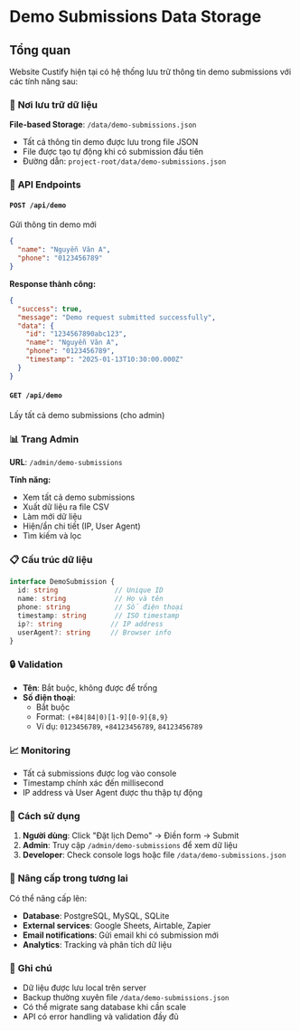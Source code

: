 # Demo Submissions Data Storage

## Tổng quan

Website Custify hiện tại có hệ thống lưu trữ thông tin demo submissions với các tính năng sau:

### 📁 **Nơi lưu trữ dữ liệu**

**File-based Storage**: `/data/demo-submissions.json`
- Tất cả thông tin demo được lưu trong file JSON
- File được tạo tự động khi có submission đầu tiên
- Đường dẫn: `project-root/data/demo-submissions.json`

### 🔧 **API Endpoints**

#### `POST /api/demo`
Gửi thông tin demo mới
```json
{
  "name": "Nguyễn Văn A",
  "phone": "0123456789"
}
```

**Response thành công:**
```json
{
  "success": true,
  "message": "Demo request submitted successfully",
  "data": {
    "id": "1234567890abc123",
    "name": "Nguyễn Văn A",
    "phone": "0123456789",
    "timestamp": "2025-01-13T10:30:00.000Z"
  }
}
```

#### `GET /api/demo`
Lấy tất cả demo submissions (cho admin)

### 📊 **Trang Admin**

**URL**: `/admin/demo-submissions`

**Tính năng:**
- Xem tất cả demo submissions
- Xuất dữ liệu ra file CSV
- Làm mới dữ liệu
- Hiện/ẩn chi tiết (IP, User Agent)
- Tìm kiếm và lọc

### 📋 **Cấu trúc dữ liệu**

```typescript
interface DemoSubmission {
  id: string              // Unique ID
  name: string            // Họ và tên
  phone: string           // Số điện thoại
  timestamp: string       // ISO timestamp
  ip?: string            // IP address
  userAgent?: string     // Browser info
}
```

### 🔒 **Validation**

- **Tên**: Bắt buộc, không được để trống
- **Số điện thoại**: 
  - Bắt buộc
  - Format: `(+84|84|0)[1-9][0-9]{8,9}`
  - Ví dụ: `0123456789`, `+84123456789`, `84123456789`

### 📈 **Monitoring**

- Tất cả submissions được log vào console
- Timestamp chính xác đến millisecond
- IP address và User Agent được thu thập tự động

### 🚀 **Cách sử dụng**

1. **Người dùng**: Click "Đặt lịch Demo" → Điền form → Submit
2. **Admin**: Truy cập `/admin/demo-submissions` để xem dữ liệu
3. **Developer**: Check console logs hoặc file `/data/demo-submissions.json`

### 🔄 **Nâng cấp trong tương lai**

Có thể nâng cấp lên:
- **Database**: PostgreSQL, MySQL, SQLite
- **External services**: Google Sheets, Airtable, Zapier
- **Email notifications**: Gửi email khi có submission mới
- **Analytics**: Tracking và phân tích dữ liệu

### 📝 **Ghi chú**

- Dữ liệu được lưu local trên server
- Backup thường xuyên file `/data/demo-submissions.json`
- Có thể migrate sang database khi cần scale
- API có error handling và validation đầy đủ
